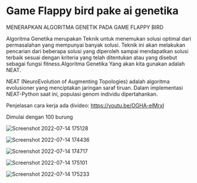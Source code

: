 # Game Flappy bird pake ai genetika
MENERAPKAN ALGORITMA GENETIK PADA GAME FLAPPY BIRD

  Algoritma Genetika merupakan Teknik untuk menemukan solusi optimal dari permasalahan yang
mempunyai banyak solusi. Teknik ini akan melakukan pencarian dari beberapa solusi yang 
diperoleh sampai mendapatkan solusi terbaik sesuai dengan kriteria yang telah ditentukan atau 
yang disebut sebagai fungsi fitness.Algoritma Genetika Yang akan kita gunakan adalah NEAT.

NEAT (NeuroEvolution of Augmenting Topologies) adalah algoritma evolusioner yang menciptakan 
jaringan saraf tiruan. Dalam implementasi NEAT-Python saat ini, populasi genom individu dipertahankan.

Penjelasan cara kerja ada divideo: https://youtu.be/OGHA-elMrxI

Dimulai dengan 100 burung

![Screenshot 2022-07-14 175128](https://user-images.githubusercontent.com/92434748/178966993-0ab4a48d-6fe6-4ed4-9a24-4a7c24ab8f5e.png)

![Screenshot 2022-07-14 174436](https://user-images.githubusercontent.com/92434748/178967156-1910d6dc-983b-43b1-9345-2352f1275128.png)

![Screenshot 2022-07-14 174717](https://user-images.githubusercontent.com/92434748/178967207-e5835349-7858-4ecc-8553-ec661279eee3.png)

![Screenshot 2022-07-14 175101](https://user-images.githubusercontent.com/92434748/178967264-be5023b9-2b75-4bdd-bdd3-3d05c1ca5b01.png)

![Screenshot 2022-07-14 175233](https://user-images.githubusercontent.com/92434748/178967317-d351f145-f11d-4273-8831-e9930e2f81b8.png)
